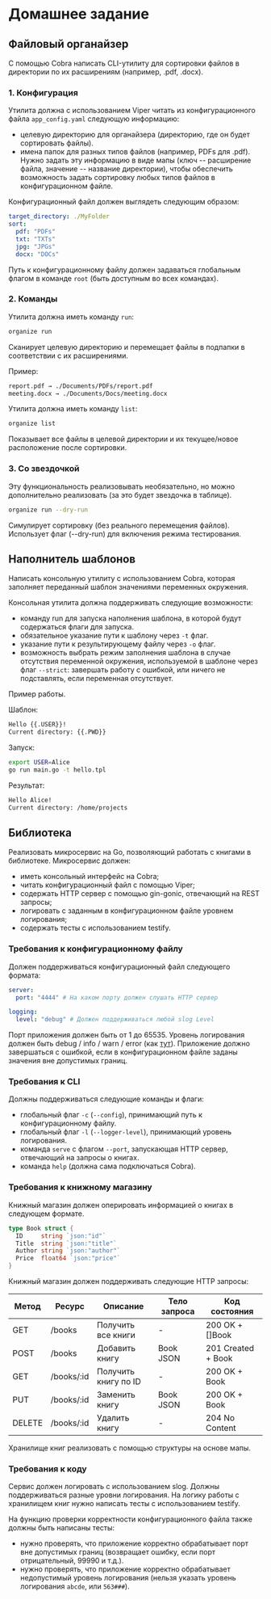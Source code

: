 # Домашнее задание

## Файловый органайзер

С помощью Cobra написать CLI-утилиту для сортировки файлов
в директории по их расширениям (например, .pdf, .docx).

### 1. Конфигурация

Утилита должна с использованием Viper читать
из конфигурационного файла `app_config.yaml` следующую информацию:

- целевую директорию для органайзера (директорию,
  где он будет сортировать файлы).
- имена папок для разных типов файлов (например, PDFs для .pdf).
  Нужно задать эту информацию в виде мапы (ключ -- расширение файла,
  значение -- название директории),
  чтобы обеспечить возможность задать сортировку любых типов
  файлов в конфигурационном файле.

Конфигурационный файл должен выглядеть следующим образом:

```yaml
target_directory: ./MyFolder
sort:
  pdf: "PDFs"
  txt: "TXTs"
  jpg: "JPGs"
  docx: "DOCs"
```

Путь к конфигурационному файлу должен задаваться глобальным флагом в команде `root`
(быть доступным во всех командах).

### 2. Команды

Утилита должна иметь команду `run`:

```bash
organize run
```

Сканирует целевую директорию и перемещает файлы
в подпапки в соответствии с их расширениями.

Пример:

```bash
report.pdf → ./Documents/PDFs/report.pdf
meeting.docx → ./Documents/Docs/meeting.docx
```

Утилита должна иметь команду `list`:

```bash
organize list
```

Показывает все файлы в целевой директории
и их текущее/новое расположение после сортировки.

### 3. Со звездочкой

Эту функциональность реализовывать необязательно,
но можно дополнительно реализовать
(за это будет звездочка в таблице).

```bash
organize run --dry-run
```

Симулирует сортировку (без реального перемещения файлов).
Использует флаг (--dry-run) для включения режима тестирования.

## Наполнитель шаблонов

Написать консольную утилиту с использованием Cobra,
которая заполняет переданный шаблон значениями переменных окружения.

Консольная утилита должна поддерживать следующие возможности:

- команду run для запуска наполнения шаблона,
  в которой будут содержаться флаги для запуска.
- обязательное указание пути к шаблону через `-t` флаг.
- указание пути к результирующему файлу через `-o` флаг.
- возможность выбрать режим заполнения шаблона
  в случае отсутствия переменной окружения,
  используемой в шаблоне через флаг `--strict`:
  завершать работу с ошибкой, или ничего не подставлять,
  если переменная отсутствует.

Пример работы.

Шаблон:

```bash
Hello {{.USER}}!
Current directory: {{.PWD}}
```

Запуск:

```bash
export USER=Alice
go run main.go -t hello.tpl
```

Результат:

```bash
Hello Alice!
Current directory: /home/projects
```

## Библиотека

Реализовать микросервис на Go, позволяющий работать с книгами в библиотеке.
Микросервис должен:

- иметь консольный интерфейс на Cobra;
- читать конфигурационный файл с помощью Viper;
- содержать HTTP сервер с помощью gin-gonic, отвечающий на REST запросы;
- логировать с заданным в конфигурационном файле уровнем логирования;
- содержать тесты с использованием testify.

### Требования к конфигурационному файлу

Должен поддерживаться конфигурационный файл следующего формата:

```yaml
server:
  port: "4444" # На каком порту должен слушать HTTP сервер

logging:
  level: "debug" # Должен поддерживаться любой slog Level
```

Порт приложения должен быть от 1 до 65535.
Уровень логирования должен быть
debug / info / warn / error (как [тут](https://pkg.go.dev/log/slog#Level)).
Приложение должно завершаться с ошибкой,
если в конфигурационном файле заданы значения вне допустимых границ.

### Требования к CLI

Должны поддерживаться следующие команды и флаги:

- глобальный флаг `-c` (`--config`), принимающий путь к конфигурационному файлу.
- глобальный флаг `-l` (`--logger-level`), принимающий уровень логирования.
- команда `serve` с флагом `--port`,
  запускающая HTTP сервер, отвечающий на запросы о книгах.
- команда `help` (должна сама подключаться Cobra).

### Требования к книжному магазину

Книжный магазин должен оперировать информацией о книгах в следующем формате.

```go
type Book struct {
  ID     string `json:"id"`
  Title  string `json:"title"`
  Author string `json:"author"`
  Price  float64 `json:"price"`
}
```

Книжный магазин должен поддерживать следующие HTTP запросы:

| Метод  | Ресурс     | Описание             | Тело запроса | Код состояния      |
| ------ | ---------- | -------------------- | ------------ | ------------------ |
| GET    | /books     | Получить все книги   | -            | 200 OK + []Book    |
| POST   | /books     | Добавить книгу       | Book JSON    | 201 Created + Book |
| GET    | /books/:id | Получить книгу по ID | -            | 200 OK + Book      |
| PUT    | /books/:id | Заменить книгу       | Book JSON    | 200 OK + Book      |
| DELETE | /books/:id | Удалить книгу        | -            | 204 No Content     |

Хранилище книг реализовать с помощью структуры на основе мапы.

### Требования к коду

Сервис должен логировать с использованием slog.
Должны поддерживаться разные уровни логирования.
На логику работы с хранилищем книг нужно написать тесты с использованием testify.

На функцию проверки корректности конфигурационного
файла также должны быть написаны тесты:

- нужно проверять, что приложение корректно обрабатывает порт вне допустимых границ
  (возвращает ошибку, если порт отрицательный, 99990 и т.д.).
- нужно проверять, что приложение корректно обрабатывает недопустимый уровень логирования
  (нельзя указать уровень логирования `abcde`, или `563###`).

